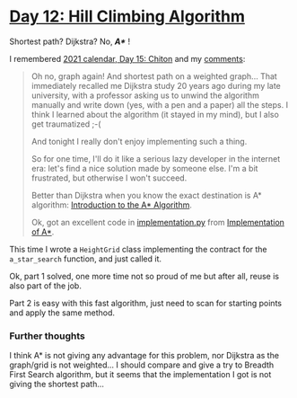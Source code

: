 # [Day 12: Hill Climbing Algorithm](https://adventofcode.com/2022/day/12)

Shortest path? Dijkstra? No, ___A*___ !

I remembered [2021 calendar, Day 15: Chiton](https://adventofcode.com/2021/day/15)
and my [comments](https://github.com/Eric-Lpcr/AdventOfCode2021/tree/master/day15):

> Oh no, graph again!
> And shortest path on a weighted graph... That immediately recalled me Dijkstra study 20 years ago during my late 
> university, with a professor asking us to unwind the algorithm manually and write down (yes, with a pen and a paper) 
> all the steps.
> I think I learned about the algorithm (it stayed in my mind), but I also get traumatized ;-(
> 
> And tonight I really don't enjoy implementing such a thing.
>
> So for one time, I'll do it like a serious lazy developer in the internet era: let's find a nice solution made by
> someone else. I'm a bit frustrated, but otherwise I won't succeed.
> 
> Better than Dijkstra when you know the exact destination is A* algorithm:
> [Introduction to the A* Algorithm](https://www.redblobgames.com/pathfinding/a-star/introduction.html).
>
> Ok, got an excellent code in [implementation.py](implementation.py) from 
> [Implementation of A*](https://www.redblobgames.com/pathfinding/a-star/implementation.html#python).

This time I wrote a `HeightGrid` class implementing the contract for the `a_star_search` function, and just called it.

Ok, part 1 solved, one more time not so proud of me but after all, reuse is also part of the job.

Part 2 is easy with this fast algorithm, just need to scan for starting points and apply the same method.

### Further thoughts
I think A* is not giving any advantage for this problem, nor Dijkstra as the graph/grid is not weighted...
I should compare and give a try to Breadth First Search algorithm, but it seems that the implementation I got is 
not giving the shortest path... 